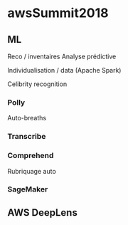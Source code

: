 # awsSummit2018

## ML
Reco / inventaires
Analyse prédictive

Individualisation / data
(Apache Spark)

Celibrity recognition

### Polly
Auto-breaths

### Transcribe

### Comprehend
Rubriquage auto

### SageMaker

## AWS DeepLens
